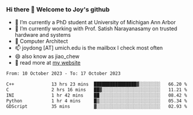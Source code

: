 ### Hi there 👋 Welcome to Joy's github

- 🔭 I’m currently a PhD student at University of Michigan Ann Arbor
- 🌱 I’m currently working with Prof. Satish Narayanasamy on trusted hardware and systems
- 👯 Computer Architect
- 📫 joydong [AT] umich.edu is the mailbox I check most often
- 😄 also know as jiao_chew
- 💬 read more at [my website](https://joydddd.github.io/)
<!--START_SECTION:waka-->

```txt
From: 10 October 2023 - To: 17 October 2023

C++              13 hrs 23 mins  ████████████████▓░░░░░░░░   66.20 %
C                2 hrs 16 mins   ██▓░░░░░░░░░░░░░░░░░░░░░░   11.21 %
INI              1 hr 42 mins    ██░░░░░░░░░░░░░░░░░░░░░░░   08.42 %
Python           1 hr 4 mins     █▒░░░░░░░░░░░░░░░░░░░░░░░   05.34 %
GDScript         35 mins         ▓░░░░░░░░░░░░░░░░░░░░░░░░   02.93 %
```

<!--END_SECTION:waka-->
